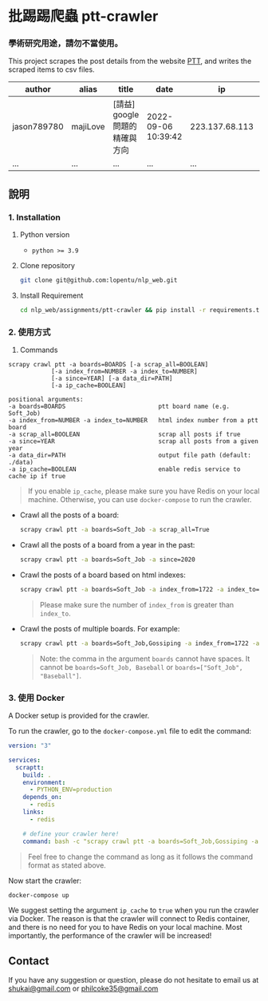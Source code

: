 # **批踢踢爬蟲 ptt-crawler**
### 學術研究用途，請勿不當使用。

This project scrapes the post details from the website [PTT](https://term.ptt.cc/), and writes the scraped items to csv files.


| author |  alias |title | date | ip | city | country  | ups | downs | comments | url |
|----|----|----|----|----|----|----|----|----|----|----|
| jason789780 | majiLove | \[請益\] google問題的精確與方向	 | 2022-09-06 10:39:42 | 223.137.68.113 | Yilan | Taiwan | 9	 | 0 | 29	 | https://www.ptt.cc/bbs/Soft_Job/M.1662431984.A.A3F.html |
| ... | ... | ... | ... | ... | ... | ... | ... | ... | ... | ... |
 


## **說明**
### 1. Installation

1. Python version
   * `python >= 3.9`

2. Clone repository

    ```bash
    git clone git@github.com:lopentu/nlp_web.git
    ```

3. Install Requirement
    ```bash
    cd nlp_web/assignments/ptt-crawler && pip install -r requirements.txt      
    ```
    

### 2. 使用方式

1. Commands
```
scrapy crawl ptt -a boards=BOARDS [-a scrap_all=BOOLEAN] 
            [-a index_from=NUMBER -a index_to=NUMBER]   
            [-a since=YEAR] [-a data_dir=PATH]
            [-a ip_cache=BOOLEAN]

positional arguments:
-a boards=BOARDS                          ptt board name (e.g. Soft_Job)
-a index_from=NUMBER -a index_to=NUMBER   html index number from a ptt board
-a scrap_all=BOOLEAN                      scrap all posts if true
-a since=YEAR                             scrap all posts from a given year
-a data_dir=PATH                          output file path (default: ./data)
-a ip_cache=BOOLEAN                       enable redis service to cache ip if true
```

> If you enable `ip_cache`, please make sure you have Redis on your local machine. Otherwise, you can use `docker-compose` to run the crawler.


* Crawl all the posts of a board:
  ```bash
  scrapy crawl ptt -a boards=Soft_Job -a scrap_all=True
  ```

* Crawl all the posts of a board from a year in the past:
  ```bash
  scrapy crawl ptt -a boards=Soft_Job -a since=2020
  ```

* Crawl the posts of a board based on html indexes:
  ```bash
  scrapy crawl ptt -a boards=Soft_Job -a index_from=1722 -a index_to=1723
  ```

  > Please make sure the number of `index_from` is greater than `index_to`.

* Crawl the posts of multiple boards. For example:
  ```bash
  scrapy crawl ptt -a boards=Soft_Job,Gossiping -a index_from=1722 -a index_to=1723
  ```

  >Note: the comma in the argument `boards` cannot have spaces. It cannot be `boards=Soft_Job, Baseball` or  `boards=["Soft_Job", "Baseball"]`.

 

### 3. 使用 Docker
A Docker setup is provided for the crawler.

To run the crawler, go to the `docker-compose.yml` file to edit the command:

```yaml
version: "3"

services:
  scraptt:
    build: .
    environment:
      - PYTHON_ENV=production
    depends_on:
      - redis
    links:
      - redis

    # define your crawler here!
    command: bash -c "scrapy crawl ptt -a boards=Soft_Job,Gossiping -a index_from=1722 -a index_to=1723 -a ip_cache=True"
```
> Feel free to change the command as long as it follows the command format as stated above.

Now start the crawler:

```bash
docker-compose up
```

We suggest setting the argument `ip_cache` to `true` when you run the crawler via Docker. The reason is that the crawler will connect to Redis container, and there is no need for you to have Redis on your local machine. Most importantly, the performance of the crawler will be increased! 



## Contact
If you have any suggestion or question, please do not hesitate to email us at  shukai@gmail.com or philcoke35@gmail.com
